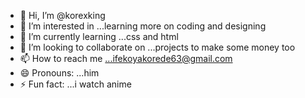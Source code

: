 - 👋 Hi, I’m @korexking
- 👀 I’m interested in ...learning more on coding and designing
- 🌱 I’m currently learning ...css and html
- 💞️ I’m looking to collaborate on ...projects to make some money too
- 📫 How to reach me ...ifekoyakorede63@gmail.com
- 😄 Pronouns: ...him
- ⚡ Fun fact: ...i watch anime

<!---
korexking/korexking is a ✨ special ✨ repository because its `README.md` (this file) appears on your GitHub profile.
You can click the Preview link to take a look at your changes.
--->
